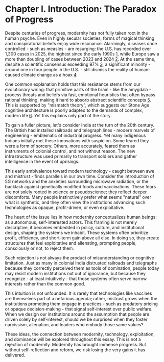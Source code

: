 # Chapter I. Introduction: The Paradox of Progress

Despite centuries of progress, modernity has not fully taken root in the human psyche. 
Even in highly secular societies, forms of magical thinking and conspiratorial beliefs 
enjoy wide resonance. Alarmingly, diseases once controlled - such as measles - are 
resurging: the U.S. has recorded over 1,300 cases in 2025, the highest since the early 
1990s [1](https://people.com/measles-cases-at-record-high-since-being-eliminated-in-2000-11768617), 
while Europe saw a more than doubling of cases between 2023 and 2024 [2](https://www.ft.com/content/bfbc8afc-111d-4975-9381-0fc69ccd7b0f). 
At the same time, despite a scientific consensus exceeding 97\% [3](https://en.wikipedia.org/wiki/Scientific_consensus_on_climate_change), 
a significant minority - around one in four people in the U.S. - still dismiss the reality of 
human-caused climate change as a hoax [4](https://misinforeview.hks.harvard.edu/article/understanding-climate-change-conspiracy-beliefs-a-comparative-outlook).

One common explanation holds that this resistance stems from our evolutionary wiring: that 
primitive parts of the brain - like the amygdala - process threats and beliefs via fast, 
emotional heuristics that often bypass rational thinking, making it hard to absorb abstract 
scientific concepts [5](https://en.wikipedia.org/wiki/Thinking,_Fast_and_Slow). This is 
supported by "mismatch theory", which suggests our Stone Age cognitive architecture is poorly 
adapted to the demands of complex, modern life [6](https://en.wikipedia.org/wiki/Evolutionary_mismatch). 
Yet this explains only part of the story. 

To gain a fuller picture, let's consider India at the turn of the 20th century. The British had 
installed railroads and telegraph lines - modern marvels of engineering - emblematic of 
industrial progress. Yet many indigenous Indians initially met these innovations with 
suspicion. Some feared they were a form of sorcery. Others, more accurately, feared them as 
instruments of colonial control, and not without reason. The new infrastructure was used 
primarily to transport soldiers and gather intelligence in the event of uprisings.

This early ambivalence toward modern technology - caught between awe and mistrust - finds 
parallels in our own time. Consider the introduction of 5G networks and the anxieties 
surrounding microwave radiation, or the backlash against genetically modified foods and 
vaccinations. These fears are not solely rooted in science or pseudoscience; they reflect 
deeper discomforts. Many people instinctively prefer what seems "natural" over what is 
synthetic, and they often view the institutions advancing such technologies as opaque, 
profit-driven, or even exploitative.

The heart of the issue lies in how modernity conceptualizes human beings: as autonomous, 
self-interested actors. This framing is not merely descriptive, it becomes embedded in policy, 
culture, and institutional design, shaping the systems we inhabit. These systems often 
prioritize profit, efficiency, and short-term gain above all else. In doing so, they create 
structures that feel exploitative and alienating, prompting people, consciously or not, to 
reject them.

Such rejection is not always the product of misunderstanding or cognitive limitation. Just 
as many in colonial India distrusted railroads and telegraphs because they correctly perceived 
them as tools of domination, people today may resist modern institutions not out of ignorance, 
but because they recognize - at least intuitively - that those systems often serve narrow interests 
rather than the common good.

This intuition is not unfounded. It is rarely that technologies like vaccines are themselves 
part of a nefarious agenda; rather, mistrust grows when the institutions promoting them engage 
in practices - such as predatory pricing or opaque decision-making - that signal self-interest over 
public welfare. When we design our institutions around the assumption that people are driven 
solely by self-interest, should we be surprised when they foster narcissism, alienation, and 
leaders who embody those same values?

These ideas, the connection between modernity, technology, exploitation, and dominance will be 
explored throughout this essay. This is not a rejection of modernity. Modernity has brought 
immense progress. But without self-reflection and reform, we risk losing the very gains it has 
delivered.

